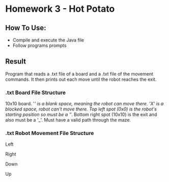 # Homework 3 - Hot Potato

## How To Use:
- Compile and execute the Java file
- Follow programs prompts

## Result
Program that reads a .txt file of a board and a .txt file of the movement commands. It then prints out each move
until the robot reaches the exit.

### .txt Board File Structure
10x10 board. '_' is a blank space, meaning the robot can move there. 'X' is a blocked space, robot can't move there.
Top left spot (0x0) is the robot's starting position so must be a '_'. Bottom right spot (10x10) is the exit and also
must be a '_'. Must have a valid path through the maze.

### .txt Robot Movement File Structure
Left

Right

Down

Up
